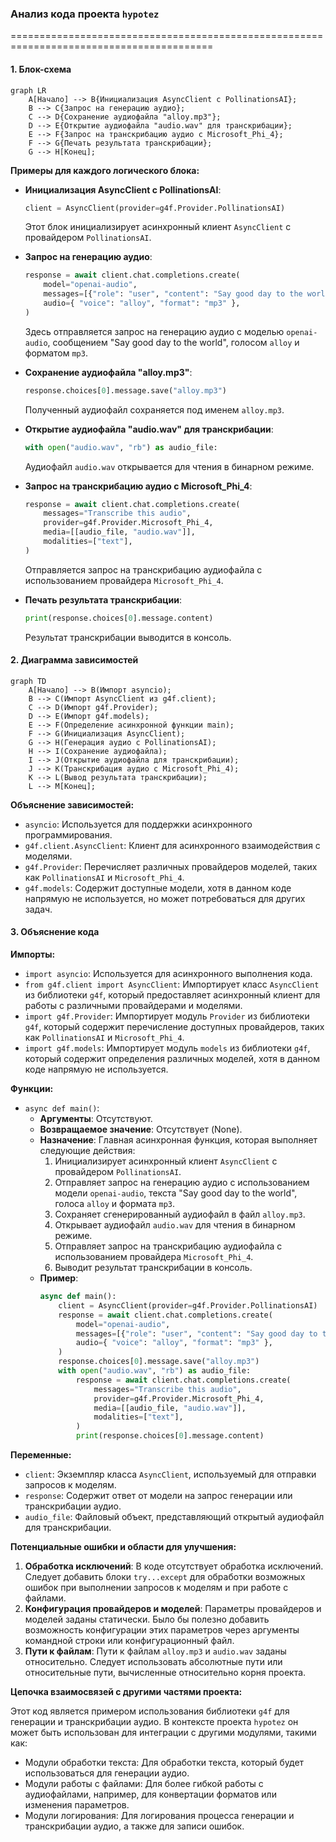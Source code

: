 ### Анализ кода проекта `hypotez`

=========================================================================================

#### 1. **Блок-схема**

```mermaid
graph LR
    A[Начало] --> B{Инициализация AsyncClient с PollinationsAI};
    B --> C{Запрос на генерацию аудио};
    C --> D{Сохранение аудиофайла "alloy.mp3"};
    D --> E{Открытие аудиофайла "audio.wav" для транскрибации};
    E --> F{Запрос на транскрибацию аудио с Microsoft_Phi_4};
    F --> G{Печать результата транскрибации};
    G --> H[Конец];
```

**Примеры для каждого логического блока:**

- **Инициализация AsyncClient с PollinationsAI**:
  ```python
  client = AsyncClient(provider=g4f.Provider.PollinationsAI)
  ```
  Этот блок инициализирует асинхронный клиент `AsyncClient` с провайдером `PollinationsAI`.

- **Запрос на генерацию аудио**:
  ```python
  response = await client.chat.completions.create(
      model="openai-audio",
      messages=[{"role": "user", "content": "Say good day to the world"}],
      audio={ "voice": "alloy", "format": "mp3" },
  )
  ```
  Здесь отправляется запрос на генерацию аудио с моделью `openai-audio`, сообщением "Say good day to the world", голосом `alloy` и форматом `mp3`.

- **Сохранение аудиофайла "alloy.mp3"**:
  ```python
  response.choices[0].message.save("alloy.mp3")
  ```
  Полученный аудиофайл сохраняется под именем `alloy.mp3`.

- **Открытие аудиофайла "audio.wav" для транскрибации**:
  ```python
  with open("audio.wav", "rb") as audio_file:
  ```
  Аудиофайл `audio.wav` открывается для чтения в бинарном режиме.

- **Запрос на транскрибацию аудио с Microsoft_Phi_4**:
  ```python
  response = await client.chat.completions.create(
      messages="Transcribe this audio",
      provider=g4f.Provider.Microsoft_Phi_4,
      media=[[audio_file, "audio.wav"]],
      modalities=["text"],
  )
  ```
  Отправляется запрос на транскрибацию аудиофайла с использованием провайдера `Microsoft_Phi_4`.

- **Печать результата транскрибации**:
  ```python
  print(response.choices[0].message.content)
  ```
  Результат транскрибации выводится в консоль.

#### 2. **Диаграмма зависимостей**

```mermaid
graph TD
    A[Начало] --> B(Импорт asyncio);
    B --> C(Импорт AsyncClient из g4f.client);
    C --> D(Импорт g4f.Provider);
    D --> E(Импорт g4f.models);
    E --> F(Определение асинхронной функции main);
    F --> G(Инициализация AsyncClient);
    G --> H(Генерация аудио с PollinationsAI);
    H --> I(Сохранение аудиофайла);
    I --> J(Открытие аудиофайла для транскрибации);
    J --> K(Транскрибация аудио с Microsoft_Phi_4);
    K --> L(Вывод результата транскрибации);
    L --> M[Конец];
```

**Объяснение зависимостей:**

- `asyncio`: Используется для поддержки асинхронного программирования.
- `g4f.client.AsyncClient`: Клиент для асинхронного взаимодействия с моделями.
- `g4f.Provider`: Перечисляет различных провайдеров моделей, таких как `PollinationsAI` и `Microsoft_Phi_4`.
- `g4f.models`: Содержит доступные модели, хотя в данном коде напрямую не используется, но может потребоваться для других задач.

#### 3. **Объяснение кода**

**Импорты:**
- `import asyncio`: Используется для асинхронного выполнения кода.
- `from g4f.client import AsyncClient`: Импортирует класс `AsyncClient` из библиотеки `g4f`, который предоставляет асинхронный клиент для работы с различными провайдерами и моделями.
- `import g4f.Provider`: Импортирует модуль `Provider` из библиотеки `g4f`, который содержит перечисление доступных провайдеров, таких как `PollinationsAI` и `Microsoft_Phi_4`.
- `import g4f.models`: Импортирует модуль `models` из библиотеки `g4f`, который содержит определения различных моделей, хотя в данном коде напрямую не используется.

**Функции:**
- `async def main()`:
  - **Аргументы**: Отсутствуют.
  - **Возвращаемое значение**: Отсутствует (None).
  - **Назначение**: Главная асинхронная функция, которая выполняет следующие действия:
    1. Инициализирует асинхронный клиент `AsyncClient` с провайдером `PollinationsAI`.
    2. Отправляет запрос на генерацию аудио с использованием модели `openai-audio`, текста "Say good day to the world", голоса `alloy` и формата `mp3`.
    3. Сохраняет сгенерированный аудиофайл в файл `alloy.mp3`.
    4. Открывает аудиофайл `audio.wav` для чтения в бинарном режиме.
    5. Отправляет запрос на транскрибацию аудиофайла с использованием провайдера `Microsoft_Phi_4`.
    6. Выводит результат транскрибации в консоль.
  - **Пример**:
    ```python
    async def main():
        client = AsyncClient(provider=g4f.Provider.PollinationsAI)
        response = await client.chat.completions.create(
            model="openai-audio",
            messages=[{"role": "user", "content": "Say good day to the world"}],
            audio={ "voice": "alloy", "format": "mp3" },
        )
        response.choices[0].message.save("alloy.mp3")
        with open("audio.wav", "rb") as audio_file:
            response = await client.chat.completions.create(
                messages="Transcribe this audio",
                provider=g4f.Provider.Microsoft_Phi_4,
                media=[[audio_file, "audio.wav"]],
                modalities=["text"],
            )
            print(response.choices[0].message.content)
    ```

**Переменные:**
- `client`: Экземпляр класса `AsyncClient`, используемый для отправки запросов к моделям.
- `response`: Содержит ответ от модели на запрос генерации или транскрибации аудио.
- `audio_file`: Файловый объект, представляющий открытый аудиофайл для транскрибации.

**Потенциальные ошибки и области для улучшения:**

1. **Обработка исключений**: В коде отсутствует обработка исключений. Следует добавить блоки `try...except` для обработки возможных ошибок при выполнении запросов к моделям и при работе с файлами.
2. **Конфигурация провайдеров и моделей**: Параметры провайдеров и моделей заданы статически. Было бы полезно добавить возможность конфигурации этих параметров через аргументы командной строки или конфигурационный файл.
3. **Пути к файлам**: Пути к файлам `alloy.mp3` и `audio.wav` заданы относительно. Следует использовать абсолютные пути или относительные пути, вычисленные относительно корня проекта.

**Цепочка взаимосвязей с другими частями проекта:**

Этот код является примером использования библиотеки `g4f` для генерации и транскрибации аудио. В контексте проекта `hypotez` он может быть использован для интеграции с другими модулями, такими как:

- Модули обработки текста: Для обработки текста, который будет использоваться для генерации аудио.
- Модули работы с файлами: Для более гибкой работы с аудиофайлами, например, для конвертации форматов или изменения параметров.
- Модули логирования: Для логирования процесса генерации и транскрибации аудио, а также для записи ошибок.